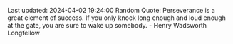 Last updated: 2024-04-02 19:24:00
Random Quote: Perseverance is a great element of success. If you only knock long enough and loud enough at the gate, you are sure to wake up somebody. - Henry Wadsworth Longfellow